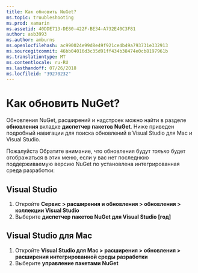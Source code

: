 ```yaml
---
title: Как обновить NuGet?
ms.topic: troubleshooting
ms.prod: xamarin
ms.assetid: 40DDE713-DE80-422F-BE34-A732E40C3F81
author: asb3993
ms.author: amburns
ms.openlocfilehash: ac990024e99d8e49f921ce4b49a793731e332913
ms.sourcegitcommit: 46bb04016d3c35d91ff434b38474e0cb8197961b
ms.translationtype: MT
ms.contentlocale: ru-RU
ms.lasthandoff: 07/26/2018
ms.locfileid: "39270232"
---
```

# <a name="how-can-i-update-nuget"></a>Как обновить NuGet?

Обновления NuGet, расширений и надстроек можно найти в разделе **обновления** вкладке **диспетчер пакетов NuGet**. Ниже приведен подробный навигации для поиска обновлений в Visual Studio для Mac и Visual Studio. 

Пожалуйста Обратите внимание, что обновления будут *только* будет отображаться в этих меню, если у вас нет последнюю поддерживаемую версию NuGet по установлена интегрированная среда разработки:

## <a name="visual-studio"></a>Visual Studio
1. Откройте **Сервис > расширения и обновления > обновления > коллекции Visual Studio**
2. Выберите **диспетчер пакетов NuGet для Visual Studio [год]**

## <a name="visual-studio-for-mac"></a>Visual Studio для Mac

1. Откройте **Visual Studio для Mac > расширения > обновления > расширения интегрированной среды разработки**
2. Выберите **управление пакетами NuGet**


